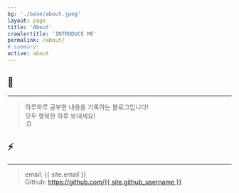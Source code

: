```yaml
---
bg: './base/about.jpeg'
layout: page
title: 'About'
crawlertitle: 'INTRODUCE ME'
permalink: /about/
# summary:
active: about
---
```


## 🙌
---

> 하루하루 공부한 내용을 기록하는 블로그입니다! <br>
> 모두 행복한 하루 보내세요! <br>
> :D

## ⚡️
---

> email: {{ site.email }} <br>
> Github: [https://github.com/{{ site.github_username }}](https://github.com/vvney)

